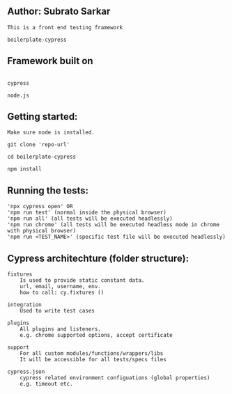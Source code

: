 Author: Subrato Sarkar
------------------------------

```
This is a front end testing framework

boilerplate-cypress

````

Framework built on
------------------------------

```

cypress

node.js

```

Getting started:
------------------------------

```
Make sure node is installed.

git clone 'repo-url'

cd boilerplate-cypress

npm install

```

Running the tests:
-------------------
```
'npx cypress open' OR 
'npm run test' (normal inside the physical browser)
'npm run all' (all tests will be executed headlessly)
'npm run chrome' (all tests will be executed headless mode in chrome with physical browser)
'npm run <TEST_NAME>' (specific test file will be executed headlessly)

```

Cypress architechture (folder structure):
-----------------------------------------
```
fixtures
    Is used to provide static constant data.
    url, email, username, env.
    how to call: cy.fixtures ()

integration
    Used to write test cases

plugins
    All plugins and listeners.
    e.g. chrome supported options, accept certificate

support
    For all custom modules/functions/wrappers/libs
    It will be accessible for all tests/specs files 

cypress.json
    cypress related environment configuations (global properties)
    e.g. timeout etc.

```